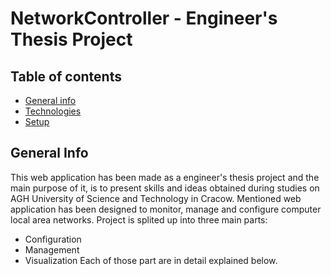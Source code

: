 # NetworkController - Engineer's Thesis Project

## Table of contents
* [General info](#general-info)
* [Technologies](#technologies)
* [Setup](#setup)

## General Info

This web application has been made as a engineer's thesis project and the main purpose of it, is to present skills and ideas obtained during studies on AGH University of Science and Technology in Cracow.
Mentioned web application has been designed to monitor, manage and configure computer local area networks.
Project is splited up into three main parts:
- Configuration
- Management
- Visualization
Each of those part are in detail explained below.
